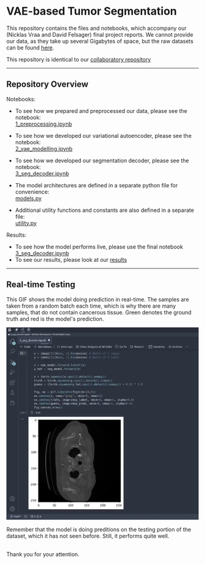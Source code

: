 # VAE-based Tumor Segmentation
This repository contains the files and notebooks, which accompany our (Nicklas Vraa and David Felsager) final project reports. We cannot provide our data, as they take up several Gigabytes of space, but the raw datasets can be found [here](http://medicaldecathlon.com/).

This repository is identical to our [collaboratory repository](https://github.com/felsager/vae_lung_tumor_segmentation)

---
## Repository Overview
Notebooks:
- To see how we prepared and preprocessed our data, please see the notebook: \
  [1_preprocessing.ipynb](https://github.com/NicklasVraa/vae_based_segmentation/blob/main/notebooks/1_preprocessing.ipynb)

- To see how we developed our variational autoencoder, please see the notebook: \
  [2_vae_modelling.ipynb](https://github.com/NicklasVraa/vae_based_segmentation/blob/main/notebooks/2_vae_modelling.ipynb)

- To see how we developed our segmentation decoder, please see the notebook: \
  [3_seg_decoder.ipynb](https://github.com/NicklasVraa/vae_based_segmentation/blob/main/notebooks/3_seg_decoder.ipynb)

- The model architectures are defined in a separate python file for convenience: \
  [models.py](https://github.com/NicklasVraa/vae_based_segmentation/blob/main/notebooks/models.py)

- Additional utility functions and constants are also defined in a separate file: \
  [utility.py](https://github.com/NicklasVraa/vae_based_segmentation/blob/main/notebooks/utility.py)

Results:
- To see how the model performs live, please use the final notebook [3_seg_decoder.ipynb](https://github.com/NicklasVraa/vae_based_segmentation/blob/main/notebooks/3_seg_decoder.ipynb)
- To see our results, please look at our [results](https://github.com/NicklasVraa/vae_based_segmentation/tree/main/results)

---
## Real-time Testing
This GIF shows the model doing prediction in real-time. The samples are taken from a random batch each time, which is why there are many samples, that do not contain cancerous tissue. Green denotes the ground truth and red is the model's prediction.

![Find in results directory, if not loaded](results/model_test_1.gif)

Remember that the model is doing preditions on the testing portion of the dataset, which it has not seen before. Still, it performs quite well.

\
Thank you for your attention.
